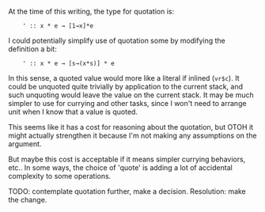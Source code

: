 At the time of this writing, the type for quotation is:

        ' :: x * e → [1→x]*e

I could potentially simplify use of quotation some by modifying the definition a bit:

        ' :: x * e → [s→(x*s)] * e

In this sense, a quoted value would more like a literal if inlined (`vr$c`). It could be unquoted quite trivially by application to the current stack, and such unquoting would leave the value on the current stack. It may be much simpler to use for currying and other tasks, since I won't need to arrange unit when I know that a value is quoted.

This seems like it has a cost for reasoning about the quotation, but OTOH it might actually strengthen it because I'm not making any assumptions on the argument.

But maybe this cost is acceptable if it means simpler currying behaviors, etc.. In some ways, the choice of 'quote' is adding a lot of accidental complexity to some operations. 

TODO: contemplate quotation further, make a decision. 
Resolution: make the change.
